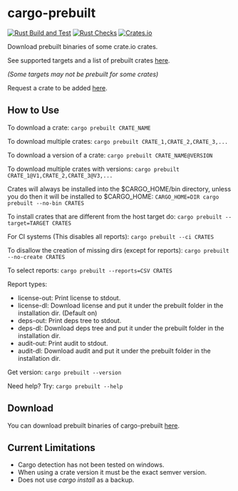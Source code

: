 # cargo-prebuilt

[![Rust Build and Test](https://github.com/crow-rest/cargo-prebuilt/actions/workflows/build.yml/badge.svg?event=push)](https://github.com/crow-rest/cargo-prebuilt/actions/workflows/build.yml)
[![Rust Checks](https://github.com/crow-rest/cargo-prebuilt/actions/workflows/checks.yml/badge.svg?event=push)](https://github.com/crow-rest/cargo-prebuilt/actions/workflows/checks.yml)
[![Crates.io](https://img.shields.io/crates/v/cargo-prebuilt)](https://crates.io/crates/cargo-prebuilt)

Download prebuilt binaries of some crate.io crates.

See supported targets and a list of prebuilt crates [here](https://github.com/crow-rest/cargo-prebuilt-index).

*(Some targets may not be prebuilt for some crates)*

Request a crate to be added [here](https://github.com/crow-rest/cargo-prebuilt-index/issues/new?assignees=&labels=add-crate%2C+under-consideration&template=request-crate.md&title=).

## How to Use

To download a crate:
```cargo prebuilt CRATE_NAME```

To download multiple crates:
```cargo prebuilt CRATE_1,CRATE_2,CRATE_3,...```

To download a version of a crate:
```cargo prebuilt CRATE_NAME@VERSION```

To download multiple crates with versions:
```cargo prebuilt CRATE_1@V1,CRATE_2,CRATE_3@V3,...```

Crates will always be installed into the $CARGO_HOME/bin directory, unless you do then it will be installed to $CARGO_HOME:
```CARGO_HOME=DIR cargo prebuilt --no-bin CRATES```

To install crates that are different from the host target do:
```cargo prebuilt --target=TARGET CRATES```

For CI systems (This disables all reports):
```cargo prebuilt --ci CRATES```

To disallow the creation of missing dirs (except for reports):
```cargo prebuilt --no-create CRATES```

To select reports:
```cargo prebuilt --reports=CSV CRATES```

Report types:
- license-out: Print license to stdout.
- license-dl: Download license and put it under the prebuilt folder in the installation dir. (Default on)
- deps-out: Print deps tree to stdout.
- deps-dl: Download deps tree and put it under the prebuilt folder in the installation dir.
- audit-out: Print audit to stdout.
- audit-dl: Download audit and put it under the prebuilt folder in the installation dir.

Get version:
```cargo prebuilt --version```

Need help? Try:
```cargo prebuilt --help```

## Download

You can download prebuilt binaries of cargo-prebuilt [here](https://github.com/crow-rest/cargo-prebuilt/releases/latest).

## Current Limitations

- Cargo detection has not been tested on windows.
- When using a crate version it must be the exact semver version.
- Does not use *cargo install* as a backup.
